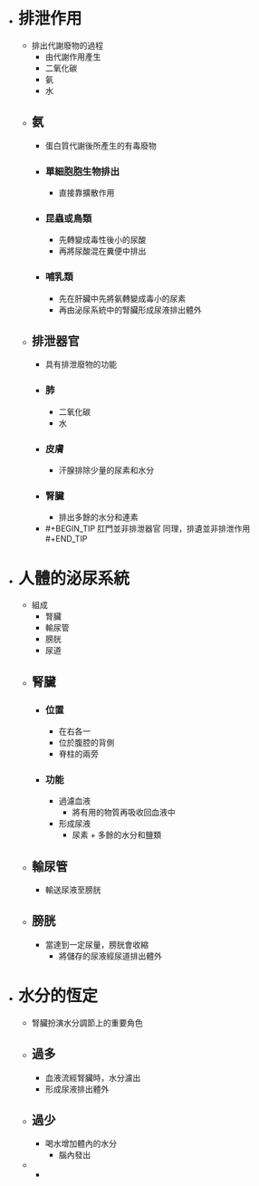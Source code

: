 - # 排泄作用
	- 排出代謝廢物的過程
		- 由代謝作用產生
		- 二氧化碳
		- 氨
		- 水
	- ## 氨
		- 蛋白質代謝後所產生的有毒廢物
		- ### 單細胞胞生物排出
			- 直接靠擴散作用
		- ### 昆蟲或鳥類
			- 先轉變成毒性後小的尿酸
			- 再將尿酸混在糞便中排出
		- ### 哺乳類
			- 先在肝臟中先將氨轉變成毒小的尿素
			- 再由泌尿系統中的腎臟形成尿液排出體外
	- ## 排泄器官
		- 具有排泄廢物的功能
		- ### 肺
			- 二氧化碳
			- 水
		- ### 皮膚
			- 汗腺排除少量的尿素和水分
		- ### 腎臟
			- 排出多餘的水分和連素
		- #+BEGIN_TIP
		  肛門並非排泄器官
		  同理，排遺並非排泄作用
		  #+END_TIP
- # 人體的泌尿系統
	- 組成
		- 腎臟
		- 輸尿管
		- 膀胱
		- 尿道
	- ## 腎臟
		- ### 位置
			- 在右各一
			- 位於腹腔的背側
			- 脊柱的兩旁
		- ### 功能
			- 過濾血液
				- 將有用的物質再吸收回血液中
			- 形成尿液
				- 尿素 + 多餘的水分和鹽類
	- ## 輸尿管
		- 輸送尿液至膀胱
	- ## 膀胱
		- 當達到一定尿量，膀胱會收縮
			- 將儲存的尿液經尿道排出體外
- # 水分的恆定
	- 腎臟扮演水分調節上的重要角色
	- ## 過多
		- 血液流經腎臟時，水分濾出
		- 形成尿液排出體外
	- ## 過少
		- 喝水增加體內的水分
			- 腦內發出
	-
		-